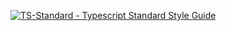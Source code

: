 [![TS-Standard - Typescript Standard Style Guide](https://badgen.net/badge/code%20style/ts-standard/blue?icon=typescript)](https://github.com/standard/ts-standard)
